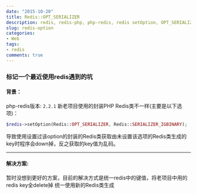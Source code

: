 ```yaml
---
date: "2015-10-20"
title: Redis::OPT_SERIALIZER
description: redis, redis-php, php-redis, redis setOption, OPT_SERIALIZER, SERIALIZER_IGBINARY
slug: redis-option
categories:
- Web
tags:
- redis
comments: true
---
```


### **标记一个最近使用redis遇到的坑**


#### **背景**：
php-redis版本: `2.2.1`
新老项目使用的封装PHP Redis类不一样(主要是以下选项)：

```php
$redis->setOption(Redis::OPT_SERIALIZER, Redis::SERIALIZER_IGBINARY);
```

导致使用设置过该option的封装的Redis类获取由未设置该选项的Redis类生成的key时程序会down掉，反之获取的key值为乱码。

---

#### **解决方案**:
暂时没想到更好的方案，目前的解决方式是统一redis中的键值，将老项目中用的redis key全delete掉 统一使用新的Redis类生成